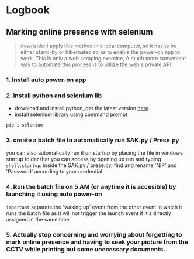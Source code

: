 # Logbook
## Marking online presence with selenium

> downside: i apply this method in a local computer, so it has to be either stand-by or hibernated so as to enable the power-on app to work. This is only a web scraping exercise, A much more convenient way to automate this process is to utilize the web's private API.

### 1. Install auto power-on app

### 2. Install python and selenium lib
- download and install python, get the latest version [here](https://www.python.org/downloads/).
- install selenium library using command prompt

```bash
pip i selenium
```

### 3. create a batch file to automatically run SAK.py / Prese.py
you can also automatically run it on startup by placing the file in windows startup folder that you can access by opening up run and typing `shell:startup`. inside the SAK.py / prese.py, find and rename 'NIP' and 'Password' according to your credential.

### 4. Run the batch file on 5 AM (or anytime it is accesible) by launching it using auto power-on
`important` separate the 'waking up' event from the other event in which it runs the batch file as it will not trigger the launch event if it's directly assigned at the same time

### 5. Actually stop concerning and worrying about forgetting to mark online presence and having to seek your picture from the CCTV while printing out some unecessary documents.

